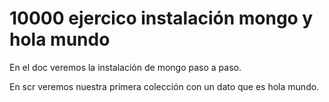 # 10000 ejercico instalación mongo y hola mundo
En el doc veremos la instalación de mongo paso a paso.

En scr veremos nuestra primera colección con un dato que es hola mundo.
